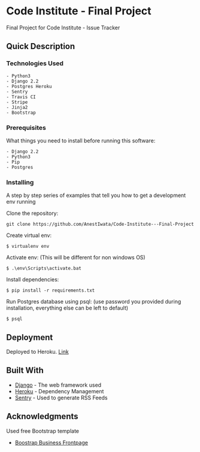 # Code Institute - Final Project

Final Project for Code Institute - Issue Tracker

## Quick Description


### Technologies Used

```
- Python3
- Django 2.2
- Postgres Heroku
- Sentry
- Travis CI
- Stripe
- Jinja2
- Bootstrap
```

### Prerequisites

What things you need to install before running this software:

```
- Django 2.2
- Python3
- Pip
- Postgres
```

### Installing

A step by step series of examples that tell you how to get a development env running

Clone the repository:
```
git clone https://github.com/AnestIwata/Code-Institute---Final-Project
```

Create virtual env:

```
$ virtualenv env
```

Activate env:
(This will be different for non windows OS)
```
$ .\env\Scripts\activate.bat
```
Install dependencies:

```
$ pip install -r requirements.txt
```

Run Postgres database using psql:
(use password you provided during installation, everything else can be left to default)
```
$ psql
```

## Deployment

Deployed to Heroku. [Link](https://django-project-codeins.herokuapp.com/)

## Built With

* [Django](https://www.djangoproject.com/) - The web framework used
* [Heroku](https://www.heroku.com/) - Dependency Management
* [Sentry](https://sentry.io/welcome/) - Used to generate RSS Feeds

## Acknowledgments

Used free Bootstrap template 
- [Boostrap Business Frontpage](https://startbootstrap.com/templates/business-frontpage/)
